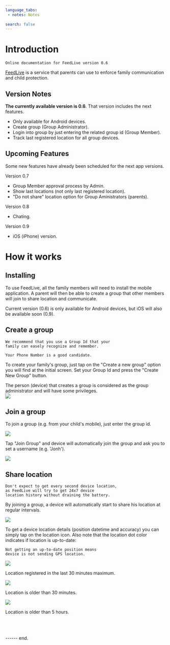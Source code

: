 ```yaml
---
language_tabs:
 - notes: Notes
 
search: false
---
```


# Introduction

```notes
Online documentation for FeedLive version 0.6  
```

[FeedLive](https://www.feedlive.com) is a service that parents can use to enforce family communication and child protection. 


## Version Notes

**The currently available version is 0.6**. That version includes the next features.

- Only available for Android devices.
- Create group (Group Administrator).
- Login into group by just entering the related group id (Group Member).
- Track last registered location for all group devices.


## Upcoming Features

Some new features have already been scheduled for the next app versions.

Version 0.7

- Group Member approval process by Admin.
- Show last locations (not only last registered location).
- "Do not share" location option for Group Aministrators (parents).


Version 0.8

- Chating.

Version 0.9

- iOS (iPhone) version.


# How it works

## Installing

To use FeedLive, all the family members will need to install the mobile application. A parent will then be able to create a group that other members will join to share location and communicate.

<aside class="warning">
Current version (0.6) is only available for Android devices, but iOS will also be available soon (0.9).
</aside>


## Create a group

```notes
We recommend that you use a Group Id that your 
family can easely recognize and remember.

Your Phone Number is a good candidate.
```

To create your family's group, just tap on the "Create a new group" option you will find at the initial screen. Set your Group Id and press the "Create New Group" button.

<aside class="notice">
The person (device) that creates a group is considered as the group administrator and will have some privileges.
</aside>

<img src="images/feedlive_create_group.jpg" class="img-photo" />


## Join a group

To join a group (e.g. from your child's mobile), just enter the group id. 

<img src="images/feedlive_join_group.jpg" class="img-photo" />

Tap "Join Group" and device will automatically join the group and ask you to set a username (e.g. 'Jonh').

<img src="images/feedlive_join_group_username.jpg" class="img-photo" />


## Share location

```notes
Don't expect to get every second device location, 
as FeedLive will try to get 24x7 device 
location history without draining the battery.
```

By joining a group, a device will automatically start to share his location at regular intervals. 

<img src="images/feedlive_map.jpg" class="img-photo" />

To get a device location details (position datetime and accuracy) you can simply tap on the location icon. Also note that the location dot color indicates if location is up-to-date:

```notes
Not getting an up-to-date position means
device is not sending GPS location.
```

<img src="images/feedlive_dot_green.png" style="align:left; margin-left:0; margin-bottom:0"/>

Location registered in the last 30 minutes maximum.

<img src="images/feedlive_dot_orange.png" style="align:left; margin-left:0; margin-bottom:0"/>

Location is older than 30 minutes.

<img src="images/feedlive_dot_red.png" style="align:left; margin-left:0; margin-bottom:0"/>

Location is older than 5 hours.


<br/>
<br/>
<br/>
------ end.